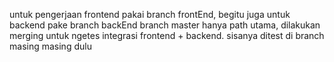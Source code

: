 untuk pengerjaan frontend pakai branch frontEnd, begitu juga untuk backend pake branch backEnd
branch master hanya path utama, dilakukan merging untuk ngetes integrasi frontend + backend.
sisanya ditest di branch masing masing dulu
